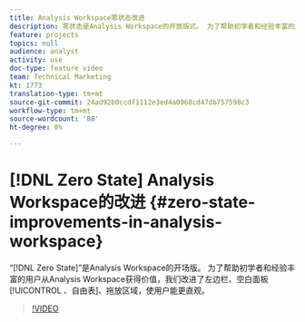 ```yaml
---
title: Analysis Workspace零状态改进
description: 零状态是Analysis Workspace的开放版式。 为了帮助初学者和经验丰富的用户从Analysis Workspace获得价值，我们改进了左边栏、空白面板、自由表格和拖放区域，使用户能更直观。
feature: projects
topics: null
audience: analyst
activity: use
doc-type: feature video
team: Technical Marketing
kt: 1773
translation-type: tm+mt
source-git-commit: 24ad92b0ccdf1112e3ed4a0968cd47db757598c3
workflow-type: tm+mt
source-wordcount: '88'
ht-degree: 0%

---
```



# [!DNL Zero State] Analysis Workspace的改进 {#zero-state-improvements-in-analysis-workspace}

“[!DNL Zero State]”是Analysis Workspace的开场版。 为了帮助初学者和经验丰富的用户从Analysis Workspace获得价值，我们改进了左边栏、空白面板 [!UICONTROL 、自由表]、拖放区域，使用户能更直观。

>[!VIDEO](https://video.tv.adobe.com/v/23560/?quality=12)
